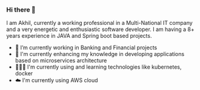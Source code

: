 ### Hi there 👋

<!--
**akhilgandhi/akhilgandhi** is a ✨ _special_ ✨ repository because its `README.md` (this file) appears on your GitHub profile.

- 🔭 I’m currently working on ...
- 🌱 I’m currently learning ...
- 👯 I’m looking to collaborate on ...
- 🤔 I’m looking for help with ...
- 💬 Ask me about ...
- 📫 How to reach me: ...
- 😄 Pronouns: ...
- ⚡ Fun fact: ...
-->

I am Akhil, currently a working professional in a Multi-National IT company and a very energetic and enthusiastic software developer. I am having a 8+ years experience in JAVA and Spring boot based projects.

- 🔭 I’m currently working in Banking and Financial projects
- 🌱 I'm currently enhancing my knowledge in developing applications based on microservices architecture
- 🧑🏻‍💻 I'm currently using and learning technologies like kubernetes, docker
- ☁️ I'm currently using AWS cloud
